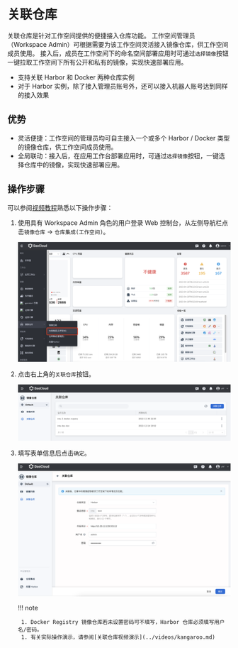 # 关联仓库

关联仓库是针对工作空间提供的便捷接入仓库功能。
工作空间管理员（Workspace Admin）可根据需要为该工作空间灵活接入镜像仓库，供工作空间成员使用。
接入后，成员在工作空间下的命名空间部署应用时可通过`选择镜像`按钮一键拉取工作空间下所有公开和私有的镜像，实现快速部署应用。

- 支持关联 Harbor 和 Docker 两种仓库实例
- 对于 Harbor 实例，除了接入管理员账号外，还可以接入机器人账号达到同样的接入效果

## 优势

- 灵活便捷：工作空间的管理员均可自主接入一个或多个 Harbor / Docker 类型的镜像仓库，供工作空间成员使用。
- 全局联动：接入后，在应用工作台部署应用时，可通过`选择镜像`按钮，一键选择仓库中的镜像，实现快速部署应用。

## 操作步骤

可以参阅[视频教程](../videos/kangaroo.md#_2)熟悉以下操作步骤：

1. 使用具有 Workspace Admin 角色的用户登录 Web 控制台，从左侧导航栏点击`镜像仓库` -> `仓库集成(工作空间)`。

    ![镜像仓库](images/related01.png)

1. 点击右上角的`关联仓库`按钮。

    ![关联仓库](images/relate02.png)

1. 填写表单信息后点击`确定`。

    ![填写表单](images/relate03.png)

    !!! note

        1. Docker Registry 镜像仓库若未设置密码可不填写，Harbor 仓库必须填写用户名/密码。
        1. 有关实际操作演示，请参阅[关联仓库视频演示](../videos/kangaroo.md)
